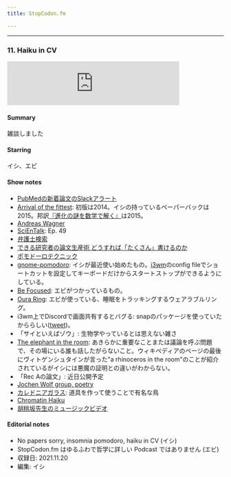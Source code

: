 ```yaml
---
title: StopCodon.fm

---
```

-------
### 11. Haiku in CV 

<iframe src="https://anchor.fm/stopcodon/embed/episodes/11--Haiku-in-CV-e1alv02" height="102px" width="400px" frameborder="0" scrolling="no"></iframe>


#### Summary
雑談しました


#### Starring
イシ、エビ

#### Show notes

+ [PubMedの新着論文のSlackアラート](https://weblog.shak.jp/2020/05/pubmedslack-20205/)
+ [Arrival of the fittest](https://www.amazon.co.jp/dp/1780747659/ref=cm_sw_em_r_mt_dp_BZM0Q04SBHCZF81RXG9C): 初版は2014。イシの持っているペーパーバックは2015。邦訳[『進化の謎を数学で解く』](https://www.amazon.co.jp/dp/4163902376/ref=cm_sw_em_r_mt_dp_X60TS7KRPBZE016XBM06)は2015。
+ [Andreas Wagner](https://en.wikipedia.org/wiki/Andreas_Wagner)
+ [SciEnTalk](https://lit.link/scientalk): Ep. 49
+ [弁護士検索](https://www.bengoshikai.jp/)
+ [できる研究者の論文生産術 どうすれば「たくさん」書けるのか](https://www.amazon.co.jp/dp/4061531530/ref=cm_sw_em_r_mt_dp_DYM9MYZ0TVM2F4C0WQY8)
+ [ポモドーロテクニック](https://ja.wikipedia.org/wiki/%E3%83%9D%E3%83%A2%E3%83%89%E3%83%BC%E3%83%AD%E3%83%BB%E3%83%86%E3%82%AF%E3%83%8B%E3%83%83%E3%82%AF)
+ [gnome-pomodoro](https://gnomepomodoro.org/): イシが最近使い始めたもの。[i3wm](https://i3wm.org/)のconfig fileでショートカットを設定してキーボードだけからスタートストップができるようにしている。
+ [Be Focused](https://apps.apple.com/us/app/be-focused-focus-timer/id973134470?mt=12): エビがつかっているもの。
+ [Oura Ring](https://ouraring.com/): エビが使っている、睡眠をトラッキングするウェアラブルリング。
+ i3wm上でDiscordで画面共有するとバグる: snapのパッケージを使っていたかららしい([tweet](https://twitter.com/discord/status/1247671281723604992))。
+ 「サイといえばゾウ」: 生物学やっているとは思えない雑さ
+ [The elephant in the room](https://en.wikipedia.org/wiki/Elephant_in_the_room): あきらかに重要なことまたは議論を呼ぶ問題で、その場にいる誰も話したがらないこと。ウィキペディアのページの最後にヴィトゲンシュタインが言った"a rhinoceros in the room"のことが紹介されているがイシには悪魔の証明との違いがわからない。
+ 「Rec Aの論文」: 近日公開予定
+ [Jochen Wolf group, poetry](https://evol.bio.lmu.de/research/j_wolf/poetry/index.html)
+ [カレドニアガラス](https://ja.wikipedia.org/wiki/%E3%82%AB%E3%83%AC%E3%83%89%E3%83%8B%E3%82%A2%E3%82%AC%E3%83%A9%E3%82%B9): 道具を作って使うことで有名な鳥
+ [Chromatin Haiku](https://twitter.com/ChromatinHaiku)
+ [胡桃坂先生のミュージックビデオ](https://www.iqb.u-tokyo.ac.jp/kurumizakalab/media.html)



#### Editorial notes
- No papers sorry, insomnia pomodoro, haiku in CV (イシ)
- StopCodon.fm はゆるふわで哲学に詳しい Podcast ではありません (エビ)
- 収録日: 2021.11.20
- 編集: イシ
